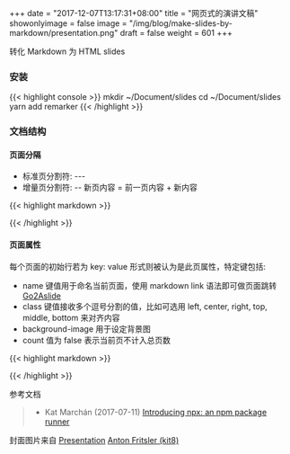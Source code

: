 +++
date = "2017-12-07T13:17:31+08:00"
title = "网页式的演讲文稿"
showonlyimage = false
image = "/img/blog/make-slides-by-markdown/presentation.png"
draft = false
weight = 601
+++

转化 Markdown 为 HTML slides
<!--more-->

### 安装

{{< highlight console >}}
mkdir ~/Document/slides 
cd ~/Document/slides
yarn add remarker
{{< /highlight >}}

### 文档结构

#### 页面分隔

- 标准页分割符: ---
- 增量页分割符: -- 新页内容 = 前一页内容 + 新内容

{{< highlight markdown >}}

{{< /highlight >}}

#### 页面属性

每个页面的初始行若为 key: value 形式则被认为是此页属性，特定键包括:

- name 键值用于命名当前页面，使用 markdown link 语法即可做页面跳转 [Go2Aslide](#slidenamevalue)
- class 键值接收多个逗号分割的值，比如可选用 left, center, right, top, middle, bottom 来对齐内容
- background-image 用于设定背景图
- count 值为 false 表示当前页不计入总页数

{{< highlight markdown >}}

{{< /highlight >}}

参考文档

> - Kat Marchán (2017-07-11) [Introducing npx: an npm package runner](https://medium.com/@maybekatz/introducing-npx-an-npm-package-runner-55f7d4bd282b)

封面图片来自 [Presentation](https://dribbble.com/shots/3007989-Presentation) <a href="https://dribbble.com/Frizler"><i class="fa fa-dribbble" aria-hidden="true"></i> Anton Fritsler (kit8)</a>
